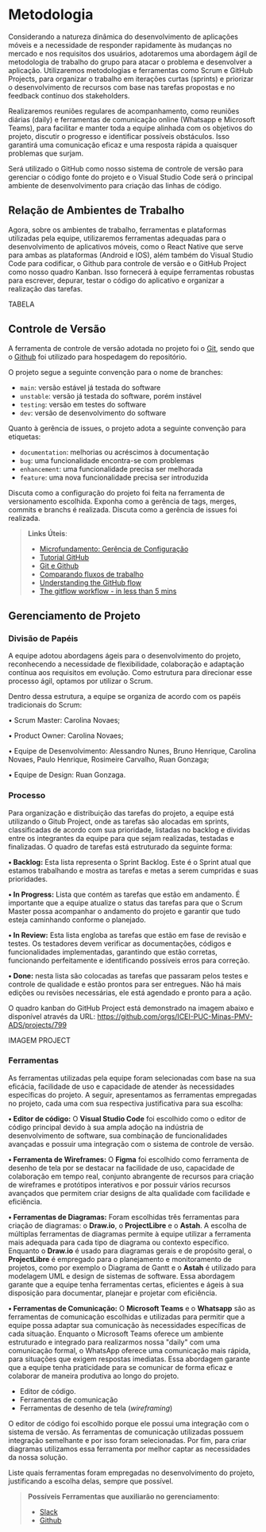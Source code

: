 
# Metodologia

Considerando a natureza dinâmica do desenvolvimento de aplicações móveis e a necessidade de responder rapidamente às mudanças no mercado e nos requisitos dos usuários, adotaremos uma abordagem ágil de metodologia de trabalho do grupo para atacar o problema e desenvolver a aplicação. Utilizaremos metodologias e ferramentas como Scrum e GitHub Projects, para organizar o trabalho em iterações curtas (sprints) e priorizar o desenvolvimento de recursos com base nas tarefas propostas e no feedback contínuo dos stakeholders.

Realizaremos reuniões regulares de acompanhamento, como reuniões diárias (daily) e ferramentas de comunicação online (Whatsapp e Microsoft Teams), para facilitar e manter toda a equipe alinhada com os objetivos do projeto, discutir o progresso e identificar possíveis obstáculos. Isso garantirá uma comunicação eficaz e uma resposta rápida a quaisquer problemas que surjam.

Será utilizado o GitHub como nosso sistema de controle de versão para gerenciar o código fonte do projeto e o Visual Studio Code será o principal ambiente de desenvolvimento para criação das linhas de código.

## Relação de Ambientes de Trabalho

Agora, sobre os ambientes de trabalho, ferramentas e plataformas utilizadas pela equipe, utilizaremos ferramentas adequadas para o desenvolvimento de aplicativos móveis, como o React Native que serve para ambas as plataformas (Android e IOS), além também do Visual Studio Code para codificar, o Github para controle de versão e o GitHub Project como nosso quadro Kanban. Isso fornecerá à equipe ferramentas robustas para escrever, depurar, testar o código do aplicativo e organizar a realização das tarefas.

TABELA

## Controle de Versão

A ferramenta de controle de versão adotada no projeto foi o
[Git](https://git-scm.com/), sendo que o [Github](https://github.com/ICEI-PUC-Minas-PMV-ADS/pmv-ads-2024-1-e3-proj-mov-t4-fuel)
foi utilizado para hospedagem do repositório.

O projeto segue a seguinte convenção para o nome de branches:

- `main`: versão estável já testada do software
- `unstable`: versão já testada do software, porém instável
- `testing`: versão em testes do software
- `dev`: versão de desenvolvimento do software

Quanto à gerência de issues, o projeto adota a seguinte convenção para
etiquetas:

- `documentation`: melhorias ou acréscimos à documentação
- `bug`: uma funcionalidade encontra-se com problemas
- `enhancement`: uma funcionalidade precisa ser melhorada
- `feature`: uma nova funcionalidade precisa ser introduzida

Discuta como a configuração do projeto foi feita na ferramenta de versionamento escolhida. Exponha como a gerência de tags, merges, commits e branchs é realizada. Discuta como a gerência de issues foi realizada.

> **Links Úteis**:
> - [Microfundamento: Gerência de Configuração](https://pucminas.instructure.com/courses/87878/)
> - [Tutorial GitHub](https://guides.github.com/activities/hello-world/)
> - [Git e Github](https://www.youtube.com/playlist?list=PLHz_AreHm4dm7ZULPAmadvNhH6vk9oNZA)
>  - [Comparando fluxos de trabalho](https://www.atlassian.com/br/git/tutorials/comparing-workflows)
> - [Understanding the GitHub flow](https://guides.github.com/introduction/flow/)
> - [The gitflow workflow - in less than 5 mins](https://www.youtube.com/watch?v=1SXpE08hvGs)

## Gerenciamento de Projeto

### Divisão de Papéis

A equipe adotou abordagens ágeis para o desenvolvimento do projeto, reconhecendo a necessidade de flexibilidade, colaboração e adaptação contínua aos requisitos em evolução. Como estrutura para direcionar esse processo ágil, optamos por utilizar o Scrum.

Dentro dessa estrutura, a equipe se organiza de acordo com os papéis tradicionais do Scrum:

•	Scrum Master: Carolina Novaes;

•	Product Owner: Carolina Novaes;

•	Equipe de Desenvolvimento: Alessandro Nunes, Bruno Henrique, Carolina Novaes, Paulo Henrique, Rosimeire Carvalho, Ruan Gonzaga;

•	Equipe de Design: Ruan Gonzaga.

### Processo

Para organização e distribuição das tarefas do projeto, a equipe está utilizando o Gitub Project, onde as tarefas são alocadas em sprints, classificadas de acordo com sua prioridade, listadas no backlog e dividas entre os integrantes da equipe para que sejam realizadas, testadas e finalizadas. O quadro de tarefas está estruturado da seguinte forma:

**• Backlog:** Esta lista representa o Sprint Backlog. Este é o Sprint atual que estamos trabalhando e mostra as tarefas e metas a serem cumpridas e suas prioridades.

**• In Progress:** Lista que contém as tarefas que estão em andamento. É importante que a equipe atualize o status das tarefas para que o Scrum Master possa acompanhar o andamento do projeto e garantir que tudo esteja caminhando conforme o planejado.

**• In Review:** Esta lista engloba as tarefas que estão em fase de revisão e testes. Os testadores devem verificar as documentações, códigos e funcionalidades implementadas, garantindo que estão corretas, funcionando perfeitamente e identificando possíveis erros para correção.

**• Done:** nesta lista são colocadas as tarefas que passaram pelos testes e controle de qualidade e estão prontos para ser entregues. Não há mais edições ou revisões necessárias, ele está agendado e pronto para a ação.

O quadro kanban do GitHub Project está demonstrado na imagem abaixo e disponível através da URL: https://github.com/orgs/ICEI-PUC-Minas-PMV-ADS/projects/799

 IMAGEM PROJECT

### Ferramentas

As ferramentas utilizadas pela equipe foram selecionadas com base na sua eficácia, facilidade de uso e capacidade de atender às necessidades específicas do projeto. A seguir, apresentamos as ferramentas empregadas no projeto, cada uma com sua respectiva justificativa para sua escolha:

**• Editor de código:** O **Visual Studio Code** foi escolhido como o editor de código principal devido à sua ampla adoção na indústria de desenvolvimento de software, sua combinação de funcionalidades avançadas e possuir uma integração com o sistema de controle de versão.

**• Ferramenta de Wireframes:** O **Figma** foi escolhido como ferramenta de desenho de tela por se destacar na facilidade de uso, capacidade de colaboração em tempo real, conjunto abrangente de recursos para criação de wireframes e protótipos interativos e por possuir vários recursos avançados que permitem criar designs de alta qualidade com facilidade e eficiência.

**• Ferramentas de Diagramas:** Foram escolhidas três ferramentas para criação de diagramas: o **Draw.io**, o **ProjectLibre** e o **Astah**. A escolha de múltiplas ferramentas de diagramas permite à equipe utilizar a ferramenta mais adequada para cada tipo de diagrama ou contexto específico. Enquanto o **Draw.io** é usado para diagramas gerais e de propósito geral, o **ProjectLibre** é empregado para o planejamento e monitoramento de projetos, como por exemplo o Diagrama de Gantt e o **Astah** é utilizado para modelagem UML e design de sistemas de software. Essa abordagem garante que a equipe tenha ferramentas certas, eficientes e ágeis à sua disposição para documentar, planejar e projetar com eficiência.

**• Ferramentas de Comunicação:** O **Microsoft Teams** e o **Whatsapp** são as ferramentas de comunicação escolhidas e utilizadas para permitir que a equipe possa adaptar sua comunicação às necessidades específicas de cada situação. Enquanto o Microsoft Teams oferece um ambiente estruturado e integrado para realizarmos nossa "daily" com uma comunicação formal, o WhatsApp oferece uma comunicação mais rápida, para situações que exigem respostas imediatas. Essa abordagem garante que a equipe tenha praticidade para se comunicar de forma eficaz e colaborar de maneira produtiva ao longo do projeto.

- Editor de código.
- Ferramentas de comunicação
- Ferramentas de desenho de tela (_wireframing_)

O editor de código foi escolhido porque ele possui uma integração com o sistema de versão. As ferramentas de comunicação utilizadas possuem integração semelhante e por isso foram selecionadas. Por fim, para criar diagramas utilizamos essa ferramenta por melhor captar as necessidades da nossa solução.

Liste quais ferramentas foram empregadas no desenvolvimento do projeto, justificando a escolha delas, sempre que possível.
 
> **Possíveis Ferramentas que auxiliarão no gerenciamento**: 
> - [Slack](https://slack.com/)
> - [Github](https://github.com/)
